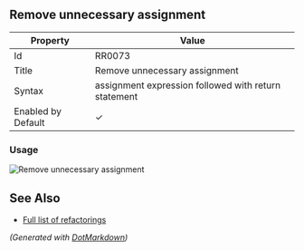 ## Remove unnecessary assignment

| Property           | Value                                                |
| ------------------ | ---------------------------------------------------- |
| Id                 | RR0073                                               |
| Title              | Remove unnecessary assignment                        |
| Syntax             | assignment expression followed with return statement |
| Enabled by Default | &#x2713;                                             |

### Usage

![Remove unnecessary assignment](../../images/refactorings/RemoveUnnecessaryAssignment.png)

## See Also

* [Full list of refactorings](Refactorings.md)


*\(Generated with [DotMarkdown](http://github.com/JosefPihrt/DotMarkdown)\)*